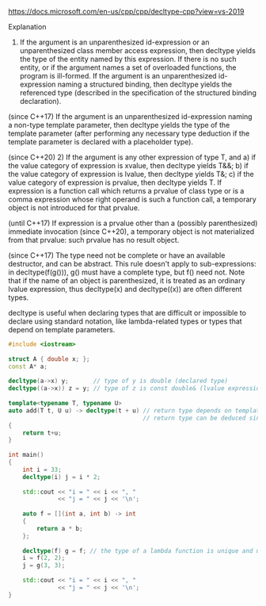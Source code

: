 https://docs.microsoft.com/en-us/cpp/cpp/decltype-cpp?view=vs-2019

Explanation
1) If the argument is an unparenthesized id-expression or an unparenthesized class member access expression, then decltype yields the type of the entity named by this expression. If there is no such entity, or if the argument names a set of overloaded functions, the program is ill-formed.
If the argument is an unparenthesized id-expression naming a structured binding, then decltype yields the referenced type (described in the specification of the structured binding declaration).

(since C++17)
If the argument is an unparenthesized id-expression naming a non-type template parameter, then decltype yields the type of the template parameter (after performing any necessary type deduction if the template parameter is declared with a placeholder type).

(since C++20)
2) If the argument is any other expression of type T, and
a) if the value category of expression is xvalue, then decltype yields T&&;
b) if the value category of expression is lvalue, then decltype yields T&;
c) if the value category of expression is prvalue, then decltype yields T.
If expression is a function call which returns a prvalue of class type or is a comma expression whose right operand is such a function call, a temporary object is not introduced for that prvalue.

(until C++17)
If expression is a prvalue other than a (possibly parenthesized) immediate invocation (since C++20), a temporary object is not materialized from that prvalue: such prvalue has no result object.

(since C++17)
The type need not be complete or have an available destructor, and can be abstract. This rule doesn't apply to sub-expressions: in decltype(f(g())), g() must have a complete type, but f() need not.
Note that if the name of an object is parenthesized, it is treated as an ordinary lvalue expression, thus decltype(x) and decltype((x)) are often different types.

decltype is useful when declaring types that are difficult or impossible to declare using standard notation, like lambda-related types or types that depend on template parameters.

```C++
#include <iostream>
 
struct A { double x; };
const A* a;
 
decltype(a->x) y;       // type of y is double (declared type)
decltype((a->x)) z = y; // type of z is const double& (lvalue expression)
 
template<typename T, typename U>
auto add(T t, U u) -> decltype(t + u) // return type depends on template parameters
                                      // return type can be deduced since C++14
{
    return t+u;
}
 
int main() 
{
    int i = 33;
    decltype(i) j = i * 2;
 
    std::cout << "i = " << i << ", "
              << "j = " << j << '\n';
 
    auto f = [](int a, int b) -> int
    {
        return a * b;
    };
 
    decltype(f) g = f; // the type of a lambda function is unique and unnamed
    i = f(2, 2);
    j = g(3, 3);
 
    std::cout << "i = " << i << ", "
              << "j = " << j << '\n';
}
```
